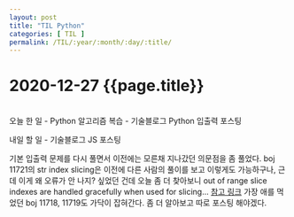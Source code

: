```yaml
---
layout: post
title: "TIL Python"
categories: [ TIL ]
permalink: /TIL/:year/:month/:day/:title/
---
```


# 2020-12-27 {{page.title}}
&nbsp;  
오늘 한 일
    - Python 알고리즘 복습
    - 기술블로그 Python 입출력 포스팅

내일 할 일
    - 기술블로그 JS 포스팅

기본 입출력 문제를 다시 풀면서 이전에는 모른채 지나갔던 의문점을 좀 풀었다.
boj 11721의 str index slicing은 이전에 다른 사람의 풀이를 보고 이렇게도 가능하구나, 근데 이게 왜 오류가 안 나지? 싶었던 건데 오늘 좀 더 찾아보니 out of range slice indexes are handled gracefully when used for slicing... [참고 링크](https://docs.python.org/3/tutorial/introduction.html#strings)
가장 애를 먹었던 boj 11718, 11719도 가닥이 잡혀간다. 좀 더 알아보고 따로 포스팅 해야겠다.